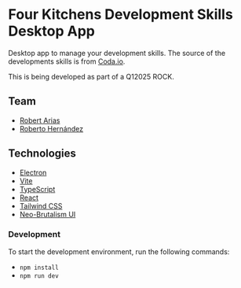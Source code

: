 # Four Kitchens Development Skills Desktop App

Desktop app to manage your development skills. The source of the developments
skills is from [Coda.io](https://coda.io/d/4K-Skill-Levels_drIdPW21crS/Web-Chef-Skill-Sheets_sux3VaVO#_lul7vj0B).

This is being developed as part of a Q12025 ROCK.

## Team

- [Robert Arias](https://github.com/robert-arias)
- [Roberto Hernández](https://github.com/robherba)

## Technologies

- [Electron](https://www.electronjs.org/)
- [Vite](https://vitejs.dev/)
- [TypeScript](https://www.typescriptlang.org/)
- [React](https://reactjs.org/)
- [Tailwind CSS](https://tailwindcss.com/)
- [Neo-Brutalism UI](https://neo-brutalism-ui-library.vercel.app/)

### Development

To start the development environment, run the following commands:

- `npm install`
- `npm run dev`
